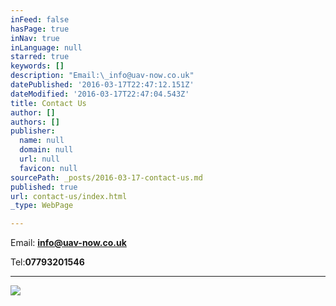 ```yaml
---
inFeed: false
hasPage: true
inNav: true
inLanguage: null
starred: true
keywords: []
description: "Email:\_info@uav-now.co.uk"
datePublished: '2016-03-17T22:47:12.151Z'
dateModified: '2016-03-17T22:47:04.543Z'
title: Contact Us
author: []
authors: []
publisher:
  name: null
  domain: null
  url: null
  favicon: null
sourcePath: _posts/2016-03-17-contact-us.md
published: true
url: contact-us/index.html
_type: WebPage

---
```

Email: **info@uav-now.co.uk**

Tel:**07793201546**

****
![](https://the-grid-user-content.s3-us-west-2.amazonaws.com/d6945904-3789-4fa2-a44c-2273b6a9a8e1.jpg)